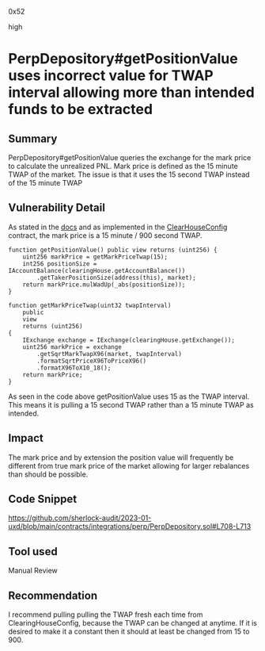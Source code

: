 0x52

high

# PerpDepository#getPositionValue uses incorrect value for TWAP interval allowing more than intended funds to be extracted

## Summary

PerpDepository#getPositionValue queries the exchange for the mark price to calculate the unrealized PNL. Mark price is defined as the 15 minute TWAP of the market. The issue is that it uses the 15 second TWAP instead of the 15 minute TWAP

## Vulnerability Detail

As stated in the [docs](https://support.perp.com/hc/en-us/articles/5331299807513-Liquidation) and as implemented in the [ClearHouseConfig](https://optimistic.etherscan.io/address/0xa4c817a425d3443baf610ca614c8b11688a288fb#readProxyContract) contract, the mark price is a 15 minute / 900 second TWAP.

    function getPositionValue() public view returns (uint256) {
        uint256 markPrice = getMarkPriceTwap(15);
        int256 positionSize = IAccountBalance(clearingHouse.getAccountBalance())
            .getTakerPositionSize(address(this), market);
        return markPrice.mulWadUp(_abs(positionSize));
    }

    function getMarkPriceTwap(uint32 twapInterval)
        public
        view
        returns (uint256)
    {
        IExchange exchange = IExchange(clearingHouse.getExchange());
        uint256 markPrice = exchange
            .getSqrtMarkTwapX96(market, twapInterval)
            .formatSqrtPriceX96ToPriceX96()
            .formatX96ToX10_18();
        return markPrice;
    }

As seen in the code above getPositionValue uses 15 as the TWAP interval. This means it is pulling a 15 second TWAP rather than a 15 minute TWAP as intended.

## Impact

The mark price and by extension the position value will frequently be different from true mark price of the market allowing for larger rebalances than should be possible.

## Code Snippet

https://github.com/sherlock-audit/2023-01-uxd/blob/main/contracts/integrations/perp/PerpDepository.sol#L708-L713

## Tool used

Manual Review

## Recommendation

I recommend pulling pulling the TWAP fresh each time from ClearingHouseConfig, because the TWAP can be changed at anytime. If it is desired to make it a constant then it should at least be changed from 15 to 900.